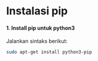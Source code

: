 # Instalasi pip

#### 1. Install pip untuk python3

Jalankan sintaks berikut:

```bash
sudo apt-get install python3-pip
```
